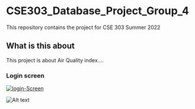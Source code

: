 # CSE303_Database_Project_Group_4
This repository contains the project for CSE 303 Summer 2022

## What is this about

This project is about Air Quality index....


### Login screen
<a href="https://ibb.co/jTy4pf2"><img src="https://i.ibb.co/jTy4pf2/login-Screen.png" alt="login-Screen" style ></a>

<img
  src="https://i.ibb.co/jTy4pf2/login-Screen.png"
  alt="Alt text"
  title="Optional title"
  style="display: inline-block; margin: 0 auto; max-width: 500px">